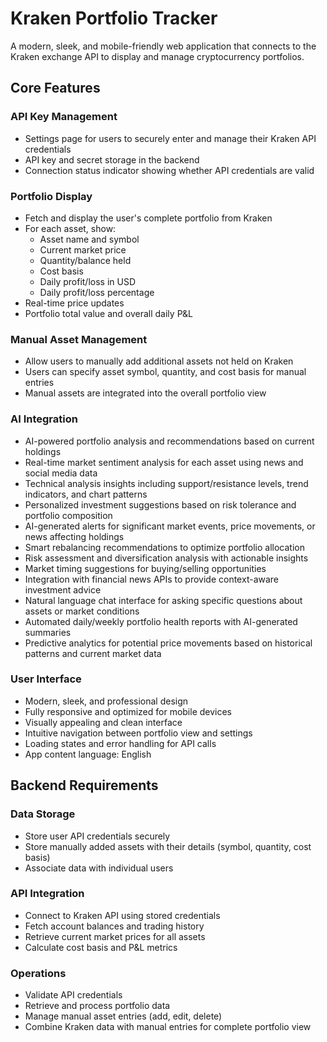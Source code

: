 # Kraken Portfolio Tracker

A modern, sleek, and mobile-friendly web application that connects to the Kraken exchange API to display and manage cryptocurrency portfolios.

## Core Features

### API Key Management
- Settings page for users to securely enter and manage their Kraken API credentials
- API key and secret storage in the backend
- Connection status indicator showing whether API credentials are valid

### Portfolio Display
- Fetch and display the user's complete portfolio from Kraken
- For each asset, show:
  - Asset name and symbol
  - Current market price
  - Quantity/balance held
  - Cost basis
  - Daily profit/loss in USD
  - Daily profit/loss percentage
- Real-time price updates
- Portfolio total value and overall daily P&L

### Manual Asset Management
- Allow users to manually add additional assets not held on Kraken
- Users can specify asset symbol, quantity, and cost basis for manual entries
- Manual assets are integrated into the overall portfolio view

### AI Integration
- AI-powered portfolio analysis and recommendations based on current holdings
- Real-time market sentiment analysis for each asset using news and social media data
- Technical analysis insights including support/resistance levels, trend indicators, and chart patterns
- Personalized investment suggestions based on risk tolerance and portfolio composition
- AI-generated alerts for significant market events, price movements, or news affecting holdings
- Smart rebalancing recommendations to optimize portfolio allocation
- Risk assessment and diversification analysis with actionable insights
- Market timing suggestions for buying/selling opportunities
- Integration with financial news APIs to provide context-aware investment advice
- Natural language chat interface for asking specific questions about assets or market conditions
- Automated daily/weekly portfolio health reports with AI-generated summaries
- Predictive analytics for potential price movements based on historical patterns and current market data


### User Interface
- Modern, sleek, and professional design
- Fully responsive and optimized for mobile devices
- Visually appealing and clean interface
- Intuitive navigation between portfolio view and settings
- Loading states and error handling for API calls
- App content language: English

## Backend Requirements

### Data Storage
- Store user API credentials securely
- Store manually added assets with their details (symbol, quantity, cost basis)
- Associate data with individual users

### API Integration
- Connect to Kraken API using stored credentials
- Fetch account balances and trading history
- Retrieve current market prices for all assets
- Calculate cost basis and P&L metrics

### Operations
- Validate API credentials
- Retrieve and process portfolio data
- Manage manual asset entries (add, edit, delete)
- Combine Kraken data with manual entries for complete portfolio view